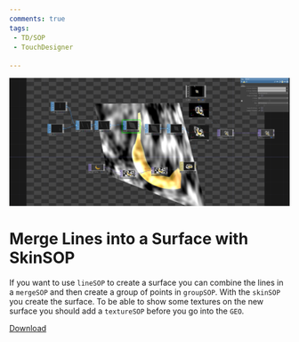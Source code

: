 ```yaml
---
comments: true
tags:
 - TD/SOP
 - TouchDesigner

---
```


![Merging lines into a surface](./img/MergeLinesIntoSurface.png)
# Merge Lines into a Surface with SkinSOP

If you want to use `lineSOP` to create a surface you can combine the lines in a `mergeSOP` and then create a group of points in `groupSOP`. With the `skinSOP` you create the surface. To be able to show 
some textures on the new surface you should add a `textureSOP` before you go into the `GEO`.

[Download](./files/MergeLinesToSurface.tox)    